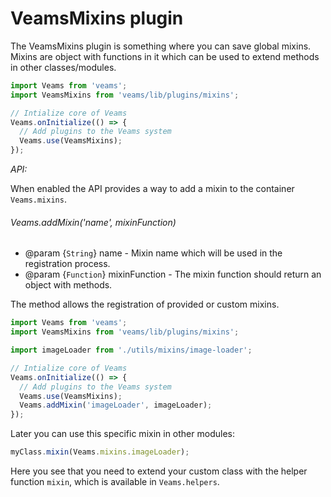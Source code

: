 # VeamsMixins plugin

The VeamsMixins plugin is something where you can save global mixins. Mixins are object with functions in it which can be used to extend methods in other classes/modules.

```js
import Veams from 'veams';
import VeamsMixins from 'veams/lib/plugins/mixins';

// Intialize core of Veams
Veams.onInitialize(() => {
  // Add plugins to the Veams system
  Veams.use(VeamsMixins);
});
```

_API:_

When enabled the API provides a way to add a mixin to the container `Veams.mixins`.

###### Veams.addMixin('name', mixinFunction)

* @param {`String`} name - Mixin name which will be used in the registration process.
* @param {`Function`} mixinFunction - The mixin function should return an object with methods.

The method allows the registration of provided or custom mixins.

```js
import Veams from 'veams';
import VeamsMixins from 'veams/lib/plugins/mixins';

import imageLoader from './utils/mixins/image-loader';

// Intialize core of Veams
Veams.onInitialize(() => {
  // Add plugins to the Veams system
  Veams.use(VeamsMixins);
  Veams.addMixin('imageLoader', imageLoader);
});
```

Later you can use this specific mixin in other modules:

```js
myClass.mixin(Veams.mixins.imageLoader);
```

Here you see that you need to extend your custom class with the helper function `mixin`, which is available in `Veams.helpers`.
